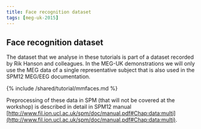 ```yaml
---
title: Face recognition dataset
tags: [meg-uk-2015]
---
```


## Face recognition dataset

The dataset that we analyse in these tutorials is part of a dataset recorded by Rik Hanson and colleagues. In the MEG-UK demonstrations we will only use the MEG data of a single representative subject that is also used in the SPM12 MEG/EEG documentation.

{% include /shared/tutorial/mmfaces.md %}

Preprocessing of these data in SPM (that will not be covered at the workshop) is described in detail in SPM12 manual [http://www.fil.ion.ucl.ac.uk/spm/doc/manual.pdf#Chap:data:multi](http://www.fil.ion.ucl.ac.uk/spm/doc/manual.pdf#Chap:data:multi).
